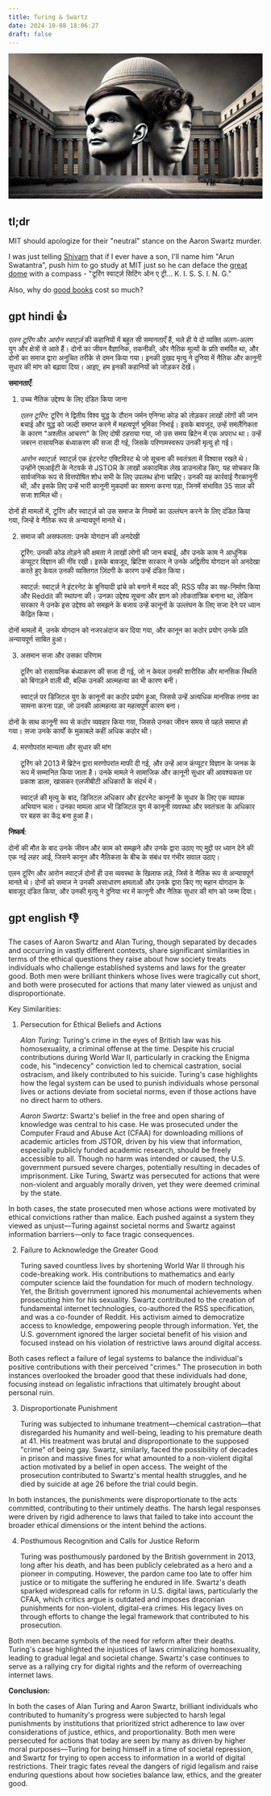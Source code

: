 ```yaml
---
title: Turing & Swartz
date: 2024-10-08 18:06:27
draft: false
---
```


<!-- Ye urooj hai ya zawal hai, yehi sawal hai -->

![Turing & Swartz on the Great Dome](/images/turing-swartz.webp)

## tl;dr

MIT should apologize for their "neutral" stance on the Aaron Swartz murder. 

I was just telling [Shivam](https://trigonaminima.github.io/) that if I ever have a son, I'll name him "Arun Swatantra", push him to go study at MIT just so he can deface the [great dome](https://dome.mit.edu/) with a compass - "टूरिंग स्वार्ट्ज़ सिटिंग ऑन ए ट्री… K. I. S. S. I. N. G." 

<!-- My daughter will have better things to do than chase silly revenges. -->

Also, why do [good books](https://www.hup.harvard.edu/books/9780674245976) cost so much?

## gpt hindi 👍

_एलन टूरिंग_ और _आरोन स्वार्ट्ज़_ की कहानियों में बहुत सी समानताएँ हैं, भले ही ये दो व्यक्ति अलग-अलग युग और क्षेत्रों से आते हैं। दोनों का जीवन वैज्ञानिक, तकनीकी, और नैतिक मूल्यों के प्रति समर्पित था, और दोनों का समाज द्वारा अनुचित तरीके से दमन किया गया। इनकी दुखद मृत्यु ने दुनिया में नैतिक और कानूनी सुधार की मांग को बढ़ावा दिया। आइए, हम इनकी कहानियों को जोड़कर देखें।

**समानताएँ**:

1. उच्च नैतिक उद्देश्य के लिए दंडित किया जाना

    _एलन टूरिंग_: टूरिंग ने द्वितीय विश्व युद्ध के दौरान जर्मन एनिग्मा कोड को तोड़कर लाखों लोगों की जान बचाई और युद्ध को जल्दी समाप्त करने में महत्वपूर्ण भूमिका निभाई। इसके बावजूद, उन्हें समलैंगिकता के कारण "अश्लील आचरण" के लिए दोषी ठहराया गया, जो उस समय ब्रिटेन में एक अपराध था। उन्हें जबरन रासायनिक बंध्याकरण की सजा दी गई, जिसके परिणामस्वरूप उनकी मृत्यु हो गई।

    _आरोन स्वार्ट्ज़_: स्वार्ट्ज़ एक इंटरनेट एक्टिविस्ट थे जो सूचना की स्वतंत्रता में विश्वास रखते थे। उन्होंने एमआईटी के नेटवर्क से JSTOR के लाखों अकादमिक लेख डाउनलोड किए, यह सोचकर कि सार्वजनिक रूप से वित्तपोषित शोध सभी के लिए उपलब्ध होना चाहिए। उनकी यह कार्रवाई गैरकानूनी थी, और इसके लिए उन्हें भारी कानूनी मुकदमों का सामना करना पड़ा, जिनमें संभावित 35 साल की सजा शामिल थी।

दोनों ही मामलों में, टूरिंग और स्वार्ट्ज़ को उस समाज के नियमों का उल्लंघन करने के लिए दंडित किया गया, जिन्हें वे नैतिक रूप से अन्यायपूर्ण मानते थे।

2. समाज की असफलता: उनके योगदान की अनदेखी

    टूरिंग: उनकी कोड तोड़ने की क्षमता ने लाखों लोगों की जान बचाई, और उनके काम ने आधुनिक कंप्यूटर विज्ञान की नींव रखी। इसके बावजूद, ब्रिटिश सरकार ने उनके अद्वितीय योगदान को अनदेखा करते हुए केवल उनकी व्यक्तिगत ज़िंदगी के कारण उन्हें दंडित किया।

    स्वार्ट्ज़: स्वार्ट्ज़ ने इंटरनेट के बुनियादी ढांचे को बनाने में मदद की, RSS फीड का सह-निर्माण किया और Reddit की स्थापना की। उनका उद्देश्य सूचना और ज्ञान को लोकतांत्रिक बनाना था, लेकिन सरकार ने उनके इस उद्देश्य को समझने के बजाय उन्हें कानूनों के उल्लंघन के लिए सजा देने पर ध्यान केंद्रित किया।

दोनों मामलों में, उनके योगदान को नजरअंदाज कर दिया गया, और कानून का कठोर प्रयोग उनके प्रति अन्यायपूर्ण साबित हुआ।

3. असमान सजा और उसका परिणाम

    टूरिंग को रासायनिक बंध्याकरण की सजा दी गई, जो न केवल उनकी शारीरिक और मानसिक स्थिति को बिगाड़ने वाली थी, बल्कि उनकी आत्महत्या का भी कारण बनी।

    स्वार्ट्ज़ पर डिजिटल युग के कानूनों का कठोर प्रयोग हुआ, जिससे उन्हें अत्यधिक मानसिक तनाव का सामना करना पड़ा, जो उनकी आत्महत्या का महत्वपूर्ण कारण बना।

दोनों के साथ कानूनी रूप से कठोर व्यवहार किया गया, जिससे उनका जीवन समय से पहले समाप्त हो गया। सजा उनके कार्यों के मुकाबले कहीं अधिक कठोर थी।

4. मरणोपरांत मान्यता और सुधार की मांग

    टूरिंग को 2013 में ब्रिटेन द्वारा मरणोपरांत माफी दी गई, और उन्हें आज कंप्यूटर विज्ञान के जनक के रूप में सम्मानित किया जाता है। उनके मामले ने सामाजिक और कानूनी सुधार की आवश्यकता पर प्रकाश डाला, खासकर एलजीबीटी अधिकारों के संदर्भ में।

    स्वार्ट्ज़ की मृत्यु के बाद, डिजिटल अधिकार और इंटरनेट कानूनों के सुधार के लिए एक व्यापक अभियान चला। उनका मामला आज भी डिजिटल युग में कानूनी व्यवस्था और स्वतंत्रता के अधिकार पर बहस का केंद्र बना हुआ है।

**निष्कर्ष**:

दोनों की मौत के बाद उनके जीवन और काम को समझने और उनके द्वारा उठाए गए मुद्दों पर ध्यान देने की एक नई लहर आई, जिसने कानून और नैतिकता के बीच के संबंध पर गंभीर सवाल उठाए।

एलन टूरिंग और आरोन स्वार्ट्ज़ दोनों ही उस व्यवस्था के खिलाफ लड़े, जिसे वे नैतिक रूप से अन्यायपूर्ण मानते थे। दोनों को समाज ने उनकी असाधारण क्षमताओं और उनके द्वारा किए गए महान योगदान के बावजूद दंडित किया, और उनकी मृत्यु ने दुनिया भर में कानूनी और नैतिक सुधार की मांग को जन्म दिया।

## gpt english 👎

The cases of Aaron Swartz and Alan Turing, though separated by decades and occurring in vastly different contexts, share significant similarities in terms of the ethical questions they raise about how society treats individuals who challenge established systems and laws for the greater good. Both men were brilliant thinkers whose lives were tragically cut short, and both were prosecuted for actions that many later viewed as unjust and disproportionate.

Key Similarities:

1. Persecution for Ethical Beliefs and Actions

    _Alan Turing_: Turing's crime in the eyes of British law was his homosexuality, a criminal offense at the time. Despite his crucial contributions during World War II, particularly in cracking the Enigma code, his "indecency" conviction led to chemical castration, social ostracism, and likely contributed to his suicide. Turing's case highlights how the legal system can be used to punish individuals whose personal lives or actions deviate from societal norms, even if those actions have no direct harm to others.

    _Aaron Swartz_: Swartz's belief in the free and open sharing of knowledge was central to his case. He was prosecuted under the Computer Fraud and Abuse Act (CFAA) for downloading millions of academic articles from JSTOR, driven by his view that information, especially publicly funded academic research, should be freely accessible to all. Though no harm was intended or caused, the U.S. government pursued severe charges, potentially resulting in decades of imprisonment. Like Turing, Swartz was persecuted for actions that were non-violent and arguably morally driven, yet they were deemed criminal by the state.

In both cases, the state prosecuted men whose actions were motivated by ethical convictions rather than malice. Each pushed against a system they viewed as unjust—Turing against societal norms and Swartz against information barriers—only to face tragic consequences.

2. Failure to Acknowledge the Greater Good

    Turing saved countless lives by shortening World War II through his code-breaking work. His contributions to mathematics and early computer science laid the foundation for much of modern technology. Yet, the British government ignored his monumental achievements when prosecuting him for his sexuality.
    Swartz contributed to the creation of fundamental internet technologies, co-authored the RSS specification, and was a co-founder of Reddit. His activism aimed to democratize access to knowledge, empowering people through information. Yet, the U.S. government ignored the larger societal benefit of his vision and focused instead on his violation of restrictive laws around digital access.

Both cases reflect a failure of legal systems to balance the individual's positive contributions with their perceived "crimes." The prosecution in both instances overlooked the broader good that these individuals had done, focusing instead on legalistic infractions that ultimately brought about personal ruin.

3. Disproportionate Punishment

    Turing was subjected to inhumane treatment—chemical castration—that disregarded his humanity and well-being, leading to his premature death at 41. His treatment was brutal and disproportionate to the supposed "crime" of being gay.
    Swartz, similarly, faced the possibility of decades in prison and massive fines for what amounted to a non-violent digital action motivated by a belief in open access. The weight of the prosecution contributed to Swartz's mental health struggles, and he died by suicide at age 26 before the trial could begin.

In both instances, the punishments were disproportionate to the acts committed, contributing to their untimely deaths. The harsh legal responses were driven by rigid adherence to laws that failed to take into account the broader ethical dimensions or the intent behind the actions.

4. Posthumous Recognition and Calls for Justice Reform

    Turing was posthumously pardoned by the British government in 2013, long after his death, and has been publicly celebrated as a hero and a pioneer in computing. However, the pardon came too late to offer him justice or to mitigate the suffering he endured in life.
    Swartz's death sparked widespread calls for reform in U.S. digital laws, particularly the CFAA, which critics argue is outdated and imposes draconian punishments for non-violent, digital-era crimes. His legacy lives on through efforts to change the legal framework that contributed to his prosecution.

Both men became symbols of the need for reform after their deaths. Turing's case highlighted the injustices of laws criminalizing homosexuality, leading to gradual legal and societal change. Swartz's case continues to serve as a rallying cry for digital rights and the reform of overreaching internet laws.

**Conclusion:**

In both the cases of Alan Turing and Aaron Swartz, brilliant individuals who contributed to humanity's progress were subjected to harsh legal punishments by institutions that prioritized strict adherence to law over considerations of justice, ethics, and proportionality. Both men were persecuted for actions that today are seen by many as driven by higher moral purposes—Turing for being himself in a time of societal repression, and Swartz for trying to open access to information in a world of digital restrictions. Their tragic fates reveal the dangers of rigid legalism and raise enduring questions about how societies balance law, ethics, and the greater good.
